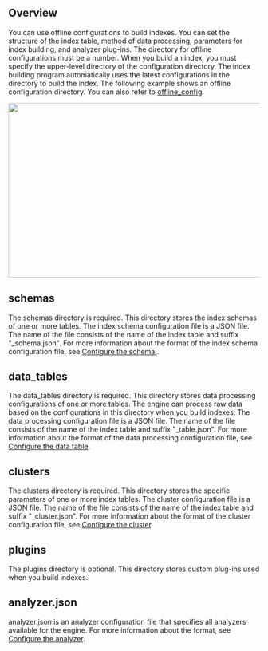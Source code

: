 ## Overview
You can use offline configurations to build indexes. You can set the structure of the index table, method of data processing, parameters for index building, and analyzer plug-ins. The directory for offline configurations must be a number. When you build an index, you must specify the upper-level directory of the configuration directory. The index building program automatically uses the latest configurations in the directory to build the index. The following example shows an offline configuration directory. You can also refer to [offline_config](https://github.com/alibaba/havenask/tree/main/example/config/normal_config/offline_config/).

<div align="left" >
<img src="https://user-images.githubusercontent.com/115977247/199416526-176caadf-0c1b-4bc1-be29-0d4f572ffb68.png" height="350" width="550" align="center" />
</div>

## schemas
The schemas directory is required. This directory stores the index schemas of one or more tables. The index schema configuration file is a JSON file. The name of the file consists of the name of the index table and suffix "_schema.json". For more information about the format of the index schema configuration file, see [Configure the schema ](https://github.com/alibaba/havenask/wiki/schema-config-en).

## data_tables
The data_tables directory is required. This directory stores data processing configurations of one or more tables. The engine can process raw data based on the configurations in this directory when you build indexes. The data processing configuration file is a JSON file. The name of the file consists of the name of the index table and suffix "_table.json". For more information about the format of the data processing configuration file, see [Configure the data table](https://github.com/alibaba/havenask/wiki/data_table.json-en).

## clusters
The clusters directory is required. This directory stores the specific parameters of one or more index tables. The cluster configuration file is a JSON file. The name of the file consists of the name of the index table and suffix "_cluster.json". For more information about the format of the cluster configuration file, see [Configure the cluster](https://github.com/alibaba/havenask/wiki/cluster-config-en).

## plugins
The plugins directory is optional. This directory stores custom plug-ins used when you build indexes.

## analyzer.json
analyzer.json is an analyzer configuration file that specifies all analyzers available for the engine. For more information about the format, see [Configure the analyzer](https://github.com/alibaba/havenask/wiki/analyzer-en).

